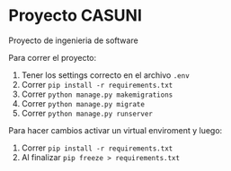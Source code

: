 # Proyecto CASUNI
Proyecto de ingenieria de software

Para correr el proyecto:
1. Tener los settings correcto en el archivo ```.env```
2. Correr ```pip install -r requirements.txt```
3. Correr ```python manage.py makemigrations ```
4. Correr ```python manage.py migrate```
5. Correr ```python manage.py runserver```

Para hacer cambios activar un virtual enviroment y luego:
1. Correr ```pip install -r requirements.txt```
2. Al finalizar ```pip freeze > requirements.txt```

